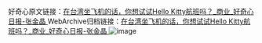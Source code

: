 好奇心原文链接：[在台湾坐飞机的话，你想试试Hello Kitty航班吗？_商业_好奇心日报-张金晶 ](https://www.qdaily.com/articles/12483.html)
WebArchive归档链接：[在台湾坐飞机的话，你想试试Hello Kitty航班吗？_商业_好奇心日报-张金晶 ](http://web.archive.org/web/20160426162712/http://www.qdaily.com/articles/12483.html)
![image](http://ww3.sinaimg.cn/large/007d5XDply1g3x0x7bdi2j30u068h4qp)